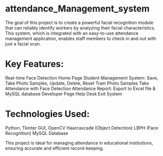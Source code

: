 # attendance_Management_system
The goal of this project is to create a powerful facial recognition module that can reliably identify workers by analyzing their facial characteristics. This system, which is integrated with an easy-to-use attendance management application, enables staff members to check in and out with just a facial scan.

# Key Features:
Real-time Face Detection
Home Page
Student Management System: Save, Take Photo Samples, Update, Delete, Reset
Train Photo Samples
Take Attendance with Face Detection
Attendance Report: Export to Excel file & MySQL database
Developer Page
Help Desk
Exit System

# Technologies Used:
Python, Tkinter GUI, OpenCV
Haarcascade (Object Detection)
LBPH (Face Recognition)
MySQL Database

This project is ideal for managing attendance in educational institutions, ensuring accurate and efficient record-keeping.
